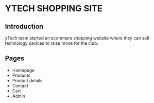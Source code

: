 # YTECH SHOPPING SITE

## Introduction

yTech team started an ecommers shopping website where they can sell technology devices to raise mone for the club.

## Pages

* Homepage
* Products
* Product details
* Contact
* Cart
* Admin
